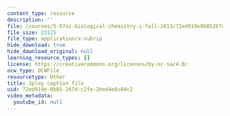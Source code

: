 ```yaml
---
content_type: resource
description: ''
file: /courses/5-07sc-biological-chemistry-i-fall-2013/72ed919e0b85267dc2fe2bed4e8c04c2_VykaDbJIb8A.srt
file_size: 23115
file_type: application/x-subrip
hide_download: true
hide_download_original: null
learning_resource_types: []
license: https://creativecommons.org/licenses/by-nc-sa/4.0/
ocw_type: OCWFile
resourcetype: Other
title: 3play caption file
uid: 72ed919e-0b85-267d-c2fe-2bed4e8c04c2
video_metadata:
  youtube_id: null
---
```


